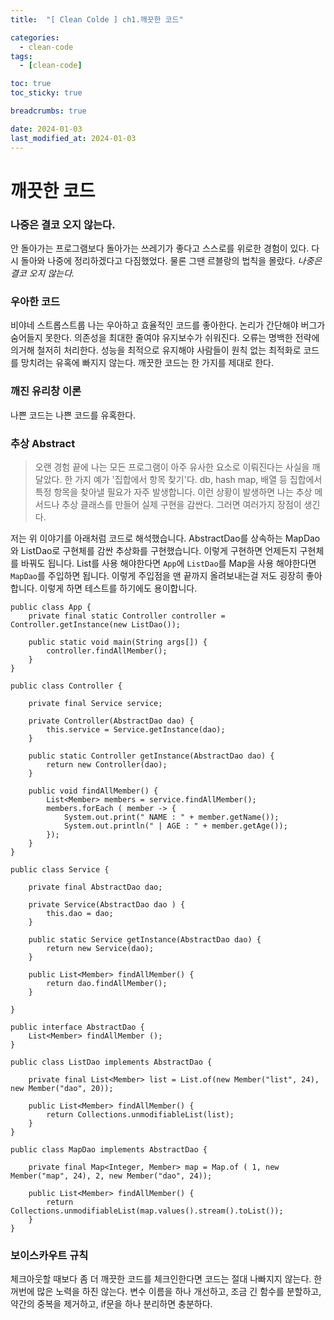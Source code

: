 ```yaml
---
title:  "[ Clean Colde ] ch1.깨끗한 코드"

categories:
  - clean-code
tags:
  - [clean-code]

toc: true
toc_sticky: true

breadcrumbs: true

date: 2024-01-03
last_modified_at: 2024-01-03
---
```


# 깨끗한 코드

### 나중은 결코 오지 않는다.
안 돌아가는 프로그램보다 돌아가는 쓰레기가 좋다고 스스로를 위로한 경험이 있다.
다시 돌아와 나중에 정리하겠다고 다짐했었다.
물론 그땐 르블랑의 법칙을 몰랐다.
*나중은 결코 오지 않는다.*


### 우아한 코드
비야네 스트롭스트룹
나는 우아하고 효율적인 코드를 좋아한다.
논리가 간단해야 버그가 숨어들지 못한다.
의존성을 최대한 줄여야 유지보수가 쉬워진다.
오류는 명백한 전략에 의거해 철저히 처리한다.
성능을 최적으로 유지해야 사람들이 원칙 없는 최적화로 코드를 망치려는 유혹에 빠지지 않는다.
깨끗한 코드는 한 가지를 제대로 한다.

### 깨진 유리창 이론
나쁜 코드는 나쁜 코드를 유혹한다.

### 추상 Abstract 
> 오랜 경험 끝에 나는 모든 프로그램이 아주 유사한 요소로 이뤄진다는 사실을 깨달았다.
> 한 가지 예가 '집합에서 항목 찾기'다.
> db, hash map, 배열 등 집합에서 특정 항목을 찾아낼 필요가 자주 발생합니다.
> 이런 상황이 발생하면 나는 추상 메서드나 추상 클래스를 만들어 실제 구현을 감싼다.
> 그러면 여러가지 장점이 생긴다.


저는 위 이야기를 아래처럼 코드로 해석했습니다.
AbstractDao를 상속하는 MapDao와 ListDao로 구현체를 감싼 추상화를 구현했습니다.
이렇게 구현하면 언제든지 구현체를 바꿔도 됩니다.
List를 사용 해야한다면 `App`에 `ListDao`를 Map을 사용 해야한다면 `MapDao`를 주입하면 됩니다.
이렇게 주입점을 맨 끝까지 올려보내는걸 저도 굉장히 좋아합니다.
이렇게 하면 테스트를 하기에도 용이합니다.

```
public class App {
    private final static Controller controller = Controller.getInstance(new ListDao());
    
    public static void main(String args[]) {
        controller.findAllMember();
    }
}
```

```
public class Controller {
    
    private final Service service;
    
    private Controller(AbstractDao dao) {
        this.service = Service.getInstance(dao);
    }
    
    public static Controller getInstance(AbstractDao dao) {
        return new Controller(dao);
    }
    
    public void findAllMember() {
        List<Member> members = service.findAllMember();
        members.forEach ( member -> {
            System.out.print(" NAME : " + member.getName());
            System.out.println(" | AGE : " + member.getAge());
        });
    }
}
```

```
public class Service {

    private final AbstractDao dao; 
    
    private Service(AbstractDao dao ) {
        this.dao = dao;
    }

    public static Service getInstance(AbstractDao dao) {
        return new Service(dao);
    }

    public List<Member> findAllMember() {
        return dao.findAllMember();
    }

}
```

```
public interface AbstractDao {
    List<Member> findAllMember ();
}

public class ListDao implements AbstractDao {

    private final List<Member> list = List.of(new Member("list", 24), new Member("dao", 20));
    
    public List<Member> findAllMember() {
        return Collections.unmodifiableList(list);
    }
}

public class MapDao implements AbstractDao {

    private final Map<Integer, Member> map = Map.of ( 1, new Member("map", 24), 2, new Member("dao", 24));

    public List<Member> findAllMember() {
        return Collections.unmodifiableList(map.values().stream().toList());
    }    
}
```

### 보이스카우트 규칙
체크아웃할 때보다 좀 더 깨끗한 코드를 체크인한다면 코드는 절대 나빠지지 않는다.
한꺼번에 많은 노력을 하진 않는다.
변수 이름을 하나 개선하고, 조금 긴 함수를 분할하고, 약간의 중복을 제거하고, if문을 하나 분리하면 충분하다.









